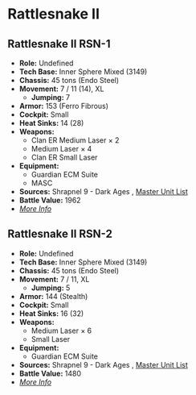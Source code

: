 # Rattlesnake II 

## Rattlesnake II RSN-1 

- **Role:** Undefined 
- **Tech Base:** Inner Sphere Mixed (3149) 
- **Chassis:** 45 tons (Endo Steel) 
- **Movement:** 7 / 11 (14), XL 
  - **Jumping:** 7 
- **Armor:** 153 (Ferro Fibrous) 
- **Cockpit:** Small 
- **Heat Sinks:** 14 (28) 
- **Weapons:** 
  - Clan ER Medium Laser × 2 
  - Medium Laser × 4 
  - Clan ER Small Laser 
- **Equipment:** 
  - Guardian ECM Suite 
  - MASC 
- **Sources:** Shrapnel 9 - Dark Ages , [Master Unit List](http://masterunitlist.info/Unit/Details/9241) 
- **Battle Value:** 1962 
- [*More Info*](rattlesnake_ii/rattlesnake_ii_rsn-1.md) 

## Rattlesnake II RSN-2 

- **Role:** Undefined 
- **Tech Base:** Inner Sphere Mixed (3149) 
- **Chassis:** 45 tons (Endo Steel) 
- **Movement:** 7 / 11, XL 
  - **Jumping:** 5 
- **Armor:** 144 (Stealth) 
- **Cockpit:** Small 
- **Heat Sinks:** 16 (32) 
- **Weapons:** 
  - Medium Laser × 6 
  - Small Laser 
- **Equipment:** 
  - Guardian ECM Suite 
- **Sources:** Shrapnel 9 - Dark Ages , [Master Unit List](http://masterunitlist.info/Unit/Details/9242) 
- **Battle Value:** 1480 
- [*More Info*](rattlesnake_ii/rattlesnake_ii_rsn-2.md) 

